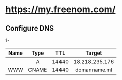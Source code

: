 # https://my.freenom.com/

## Configure DNS
1- 

|  Name  |  Type  | TTL | Target  |
|:------:|:------:|:---:|:-------:|
|      |   A  | 14440| 18.218.235.176|
| WWW   | CNAME| 14440| domanname.ml|
